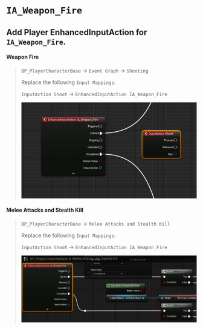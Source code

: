 # `IA_Weapon_Fire`

## Add Player EnhancedInputAction for `IA_Weapon_Fire`.

#### Weapon Fire

>`BP_PlayerCharacterBase` -> `Event Graph` -> `Shooting`
>
>Replace the following `Input Mappings`:
>
>`InputAction Shoot` -> `EnhancedInputAction IA_Weapon_Fire`
>
>![image](./../../Images/EnhancedInput_WeaponShootingInputs_01.png)

#### Melee Attacks and Stealth Kill

>`BP_PlayerCharacterBase` -> `Melee Attacks and Stealth Kill`
>
>Replace the following `Input Mappings`:
>
>`InputAction Shoot` -> `EnhancedInputAction IA_Weapon_Fire`
>
>![image](./../../Images/EnhancedInput_WeaponShootingInputs_13.png)